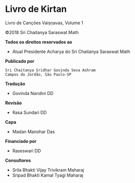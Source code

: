 # Livro de Kirtan

Livro de Canções Vaiṣṇavas, Volume 1

©2018 Sri Chaitanya Saraswat Math

**Todos os direitos reservados ao**
 * Atual Presidente Acharya do Sri Chaitanya Saraswat Math

**Publicado por**

    Sri Chaitanya Sridhar Govinda Seva Ashram
    Campos do Jordão, São Paulo-SP

**Tradução**
 * Govinda Nandini DD

**Revisão**
 * Rasa Sundari DD

**Capa**
 * Madan Manohar Das

**Financiado por**
 * Raseswari DD

**Consultores**
 * Srila Bhakti Vijay Trivikram Maharaj
 * Sripad Bhakti Kamal Tyagi Maharaj
